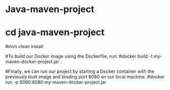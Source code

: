 # Java-maven-project
# cd java-maven-project
#mvn clean install

#To build our Docker image using the Dockerfile, run:
#docker build -t my-maven-docker-project.jar .

#Finally, we can run our project by starting a Docker container with the previously built image and binding port 8080 on our local machine.
#docker run -p 8080:8080 my-maven-docker-project.jar
